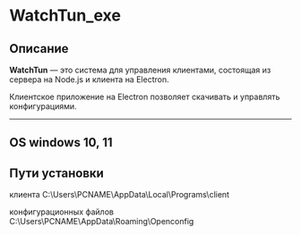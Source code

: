 ﻿# WatchTun_exe

## Описание

**WatchTun** — это система для управления клиентами, состоящая из сервера на Node.js и клиента на Electron.

Клиентское приложение на Electron позволяет скачивать и управлять конфигурациями.

---

## OS windows 10, 11

## Пути установки 
клиента C:\Users\PCNAME\AppData\Local\Programs\client

конфигурационных файлов C:\Users\PCNAME\AppData\Roaming\Openconfig

